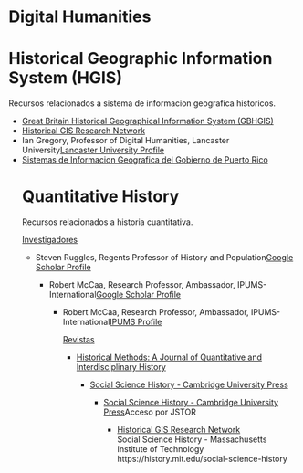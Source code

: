 # Digital Humanities

<h1>Historical Geographic Information System (HGIS)</h1>

<p>Recursos relacionados a sistema de informacion geografica historicos.</p>

<ul>
<li><a href="http://www.gbhgis.org/">Great Britain Historical Geographical Information System (GBHGIS)</a></li>
<li><a href="http://www.hgis.org.uk/">Historical GIS Research Network</a></li>
<li>Ian Gregory, Professor of Digital Humanities, Lancaster University<a href="http://www.lancaster.ac.uk/staff/gregoryi/">Lancaster University Profile</a></li>
<li><a href="http://www2.pr.gov/agencias/gis/Pages/default.aspx">Sistemas de Informacion Geografica del Gobierno de Puerto Rico</a></li>



<h1>Quantitative History</h1>

<p>Recursos relacionados a historia cuantitativa.</p>

<u>Investigadores</u>
<ul>
<li>Steven Ruggles, Regents Professor of History and Population<a href="https://scholar.google.com/citations?user=nvIl0pUAAAAJ">Google Scholar Profile</a></li>
<ul>
<li>Robert McCaa, Research Professor, Ambassador, IPUMS-International<a href="https://scholar.google.com/citations?user=MMXGTRgAAAAJ&hl=es&oi=ao">Google Scholar Profile</a></li>
<ul>
<li>Robert McCaa, Research Professor, Ambassador, IPUMS-International<a href="http://users.pop.umn.edu/~rmccaa/">IPUMS Profile</a></li>

<u>Revistas</u>

<ul>
<li><a href="http://www.tandfonline.com/toc/vhim20/28/1">Historical Methods: A Journal of Quantitative and Interdisciplinary History</a></li>

<ul>
<li><a href="https://www.cambridge.org/core/journals/social-science-history">Social Science History - Cambridge University Press</a></li>

<ul>
<li><a href="
https://www.jstor.org/journal/socisciehist">Social Science History - Cambridge University Press</a>Acceso por JSTOR</li>

<ul>
<li><a href="http://www.hgis.org.uk/">Historical GIS Research Network</a></li>
Social Science History - Massachusetts Institute of Technology
https://history.mit.edu/social-science-history
